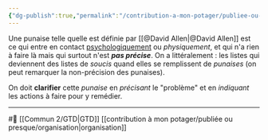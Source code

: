 ```yaml
---
{"dg-publish":true,"permalink":"/contribution-a-mon-potager/publiee-ou-presque/punaises-doivent-etre-clarifiees/"}
---
```


Une punaise telle quelle est définie par [[@David Allen\|@David Allen]] est ce qui entre en contact [psychologiquement](psychologie.md) ou *physiquement*, et qui n'a rien à faire là mais qui surtout n'est ***pas précise***.
On a littéralement : les listes qui deviennent des listes de *soucis* quand elles se remplissent de *punaises* (on peut remarquer la non-précision des punaises).

On doit **clarifier** cette *punaise* en *précisant* le "problème" et en *indiquant* les actions à faire pour y remédier.

---
#🌱   [[Commun 2/GTD\|GTD]] [[contribution à mon potager/publiée ou presque/organisation\|organisation]]
